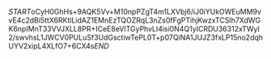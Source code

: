 $START$oCyH0GhHs+9AQK5Vv+M10npPZgT4m1LXVbj6/iJ0iYUkOWEuMM9vvE4c2dBi5ttX6RKtlLidAZ1EMnEzTQOZRqL3nZs0fFgPTihjKwzxTCSIh7XdWGK6npIMnT33VVJXLL8PR+ICeE8eVlTGyPhvLl4isi0N4Q1yICRDU36312xTWyI2/swvhsL1JWCV0PULuSf3UdGsctiwTePL0T+p07QiNA1JUJZ3fxLP15no2dqhUYV2xipL4XLfO7+6CX4s$END$